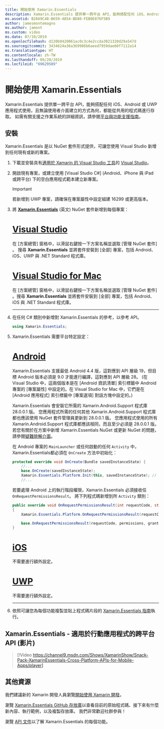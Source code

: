 ```yaml
---
title: 開始使用 Xamarin.Essentials
description: Xamarin.Essentials 提供單一跨平台 API，能夠搭配任何 iOS、Android 或 UWP 應用程式使用，且無論使用者介面建立的方式為何，都能從共用的程式碼進行存取。
ms.assetid: B2669C48-B659-4854-BD80-FEB0E876F5B9
author: jamesmontemagno
ms.author: jamont
ms.custom: video
ms.date: 07/10/2019
ms.openlocfilehash: d120b9420061ac0c3c4e2ccda3021320d29a547d
ms.sourcegitcommit: 3434624a36a369986b6aeed7959dae60f7112a14
ms.translationtype: HT
ms.contentlocale: zh-TW
ms.lasthandoff: 08/20/2019
ms.locfileid: "69629589"
---
```

# <a name="get-started-with-xamarinessentials"></a>開始使用 Xamarin.Essentials

Xamarin.Essentials 提供單一跨平台 API，能夠搭配任何 iOS、Android 或 UWP 應用程式使用，且無論使用者介面建立的方式為何，都能從共用的程式碼進行存取。 如需有關支援之作業系統的詳細資訊，請參閱[平台與功能支援指南](platform-feature-support.md)。

## <a name="installation"></a>安裝

Xamarin.Essentials 是以 NuGet 套件形式提供，可讓您使用 Visual Studio 新增到任何現有或新的專案。

1. 下載並安裝具有[適用於 Xamarin 的 Visual Studio 工具](~/get-started/installation/index.md)的 [Visual Studio](https://visualstudio.microsoft.com/)。

2. 開啟現有專案，或建立使用 [Visual Studio C#]  (Android、iPhone 與 iPad 或跨平台) 下的空白應用程式範本建立新專案。

    > [!IMPORTANT]
    > 若新增到 UWP 專案，請確保在專案屬性中設定組建 16299 或更高版本。

3. 將 [**Xamarin.Essentials**](https://www.nuget.org/packages/Xamarin.Essentials/) \(英文\) NuGet 套件新增到每個專案：

    <!--markdownlint-disable MD023 -->
    # <a name="visual-studiotabwindows"></a>[Visual Studio](#tab/windows)

    在 [方案總管] 窗格中，以滑鼠右鍵按一下方案名稱並選取 [管理 NuGet 套件]  。 搜尋 **Xamarin.Essentials** 並將套件安裝到 [全部]  專案，包括 Android、iOS、UWP 與 .NET Standard 程式庫。

    # <a name="visual-studio-for-mactabmacos"></a>[Visual Studio for Mac](#tab/macos)

    在 [方案總管] 窗格中，以滑鼠右鍵按一下方案名稱並選取 [管理 NuGet 套件]  。搜尋 **Xamarin.Essentials** 並將套件安裝到 [全部]  專案，包括 Android、iOS 與 .NET Standard 程式庫。

    -----

4. 在任何 C# 類別中新增對 Xamarin.Essentials 的參考，以參考 API。

    ```csharp
    using Xamarin.Essentials;
    ```

5. Xamarin.Essentials 需要平台特定設定：

    # <a name="androidtabandroid"></a>[Android](#tab/android)

    Xamarin.Essentials 支援最低 Android 4.4 版，這對應到 API 層級 19，但目標 Android 版本必須是 9.0 才能進行編譯，這對應到 API 層級 28。 (在 Visual Studio 中，這兩個版本是在 [Android 資訊清單] 索引標籤中 Android 專案的 [專案屬性] 中設定的。在 Visual Studio for Mac 中，它們是在 [Android 應用程式] 索引標籤中 [專案選項] 對話方塊中設定的。)

    Xamarin.Essentials 會安裝它所需的 Xamarin.Android.Support 程式庫 28.0.0.1 版。 您應用程式所需的任何其他 Xamarin.Android.Support 程式庫都也應該使用 NuGet 套件管理員更新到 28.0.0.1 版。 您應用程式使用的所有 Xamarin.Android.Support 程式庫都應該相同，而且至少必須是 28.0.0.1 版。 若您有關於在方案中新增 Xamarin.Essentials NuGet 或更新 NuGet 的問題，請參閱[疑難排解介面](troubleshooting.md)。

    在 Android 專案的 `MainLauncher` 或任何啟動的任何 `Activity` 中，Xamarin.Essentials都必須在 `OnCreate` 方法中初始化：

    ```csharp
    protected override void OnCreate(Bundle savedInstanceState) {
        //...
        base.OnCreate(savedInstanceState);
        Xamarin.Essentials.Platform.Init(this, savedInstanceState); // add this line to your code, it may also be called: bundle
        //...
    ```

    若要處理 Android 上的執行階段權限，Xamarin.Essentials 必須接收任 `OnRequestPermissionsResult`。 將下列程式碼新增到所 `Activity` 類別：

    ```csharp
    public override void OnRequestPermissionsResult(int requestCode, string[] permissions, [GeneratedEnum] Android.Content.PM.Permission[] grantResults)
    {
        Xamarin.Essentials.Platform.OnRequestPermissionsResult(requestCode, permissions, grantResults);

        base.OnRequestPermissionsResult(requestCode, permissions, grantResults);
    }
    ```

    # <a name="iostabios"></a>[iOS](#tab/ios)

    不需要進行額外設定。

    # <a name="uwptabuwp"></a>[UWP](#tab/uwp)

    不需要進行額外設定。

    -----

6. 依照可讓您為每個功能複製並貼上程式碼片段的 [Xamarin.Essentials 指南](index.md)執行。

## <a name="xamarinessentials---cross-platform-apis-for-mobile-apps-video"></a>Xamarin.Essentials - 適用於行動應用程式的跨平台 API (影片)

> [!Video https://channel9.msdn.com/Shows/XamarinShow/Snack-Pack-XamarinEssentials-Cross-Platform-APIs-for-Mobile-Apps/player]

## <a name="other-resources"></a>其他資源

我們建議新的 Xamarin 開發人員瀏覽[開始使用 Xamarin 開發](~/cross-platform/getting-started/index.md)。

瀏覽 [Xamarin.Essentials GitHub 存放庫](https://github.com/xamarin/Essentials)以查看目前的原始程式碼、接下來有什麼新內容、執行範例，以及複製存放庫。 我們非常歡迎社群參與！

瀏覽 [API 文件](xref:Xamarin.Essentials)以了解 Xamarin.Essentials 的每個功能。
